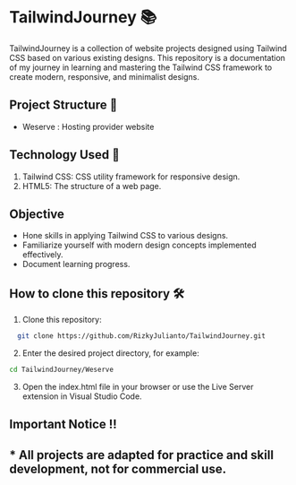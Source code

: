 # TailwindJourney 📚
TailwindJourney is a collection of website projects designed using Tailwind CSS based on various existing designs. This repository is a documentation of my journey in learning and mastering the Tailwind CSS framework to create modern, responsive, and minimalist designs.



## Project Structure 📂

 - Weserve : Hosting provider website
 

## Technology Used 🚀
<ol>
  <li>Tailwind CSS: CSS utility framework for responsive design.</li>
   <li>HTML5: The structure of a web page.</li>
</ol>


## Objective 
- Hone skills in applying Tailwind CSS to various designs.
- Familiarize yourself with modern design concepts implemented effectively.
- Document learning progress.


## How to clone this repository 🛠️

1. Clone this repository:
```bash
  git clone https://github.com/RizkyJulianto/TailwindJourney.git
```

2. Enter the desired project directory, for example:
```bash
cd TailwindJourney/Weserve
```
3. Open the index.html file in your browser or use the Live Server extension in Visual Studio Code.


## Important Notice ‼️
<h2>* All projects are adapted for practice and skill development, not for commercial use.</h2>


